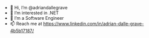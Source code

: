 - 👋 Hi, I’m @adriandallegrave
- 👀 I’m interested in .NET
- 🌱 I’m a Software Engineer
- 📫 Reach me at https://www.linkedin.com/in/adrian-dalle-grave-4b5b17187/

<!---
adriandallegrave/adriandallegrave is a ✨ special ✨ repository because its `README.md` (this file) appears on your GitHub profile.
You can click the Preview link to take a look at your changes.
--->
